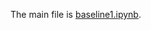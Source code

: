 The main file is [baseline1.ipynb](https://github.com/norman-nhan/tremor-challenge-2025/blob/main/baseline1.ipynb).
